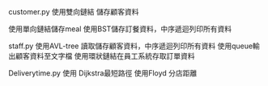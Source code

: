 customer.py 
使用雙向鏈結 儲存顧客資料

使用單向鏈結儲存meal
使用BST儲存訂餐資料，中序遞迴列印所有資料

                     
staff.py 
使用AVL-tree 讀取儲存顧客資料，中序遞迴列印所有資料
使用queue輸出顧客資料至文字檔
使用環狀鏈結在員工系統存取訂單資料

Deliverytime.py
使用 Dijkstra最短路徑 
使用Floyd 分店距離 
